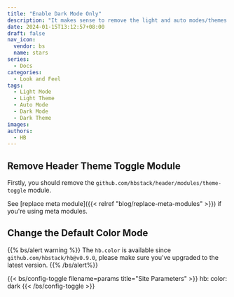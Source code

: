 ```yaml
---
title: "Enable Dark Mode Only"
description: "It makes sense to remove the light and auto modes/themes and keep only the dark mode to suit your tastes."
date: 2024-01-15T13:12:57+08:00
draft: false
nav_icon:
  vendor: bs
  name: stars
series:
  - Docs
categories:
  - Look and Feel
tags:
  - Light Mode
  - Light Theme
  - Auto Mode
  - Dark Mode
  - Dark Theme
images:
authors:
  - HB
---
```


## Remove Header Theme Toggle Module

Firstly, you should remove the `github.com/hbstack/header/modules/theme-toggle` module.

See [replace meta module]({{< relref "blog/replace-meta-modules" >}}) if you're using meta modules.

## Change the Default Color Mode

{{% bs/alert warning %}}
The `hb.color` is available since `github.com/hbstack/hb@v0.9.0`, please make sure you've upgraded to the latest version.
{{% /bs/alert%}}

{{< bs/config-toggle filename=params title="Site Parameters" >}}
hb:
  color: dark
{{< /bs/config-toggle >}}
